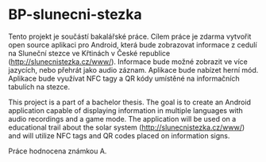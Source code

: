 # BP-slunecni-stezka
Tento projekt je součástí bakalářské práce. Cílem práce je zdarma vytvořit open source aplikaci pro Android, která bude zobrazovat informace z cedulí na Sluneční stezce ve Křtinách v České republice (http://slunecnistezka.cz/www/). Informace bude možné zobrazit ve více jazycích, nebo přehrát jako audio záznam. Aplikace bude nabízet herní mód. Aplikace bude využívat NFC tagy a QR kódy umístěné na informačních tabulích na stezce.

This project is a part of a bachelor thesis. The goal is to create an Android application capable of displaying information in multiple languages with audio recordings and a game mode. The application will be used on a educational trail about the solar system (http://slunecnistezka.cz/www/) and will utilize NFC tags and QR codes placed on information signs.

Práce hodnocena známkou A.  
